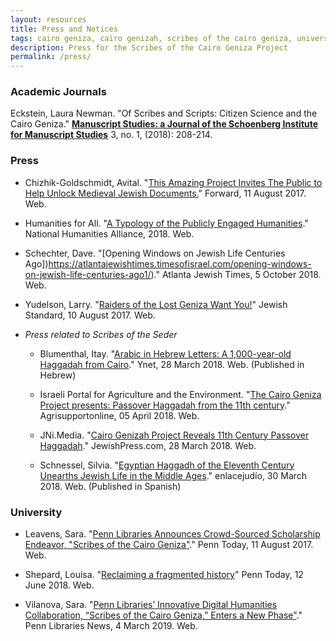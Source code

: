 ```yaml
---
layout: resources
title: Press and Notices
tags: cairo geniza, cairo genizah, scribes of the cairo geniza, university of pennsylvania, judaica dh, judaicadh, judaica digital humanities
description: Press for the Scribes of the Cairo Geniza Project
permalink: /press/
---
```

### Academic Journals

Eckstein, Laura Newman. "Of Scribes and Scripts: Citizen Science and the Cairo Geniza." [**Manuscript Studies: a Journal of the Schoenberg Institute for Manuscript Studies**](https://muse.jhu.edu/article/693317/pdf) 3, no. 1, (2018): 208-214.

### Press

- Chizhik-Goldschmidt, Avital. "[This Amazing Project Invites The Public to Help Unlock Medieval Jewish Documents.](https://forward.com/life/faith/379696/this-amazing-project-invites-the-public-to-help-unlock-medieval-jewish-docu/)" Forward, 11 August 2017. Web.

- Humanities for All. "[A Typology of the Publicly Engaged Humanities](https://humanitiesforall.org/features/five-types-of-publicly-engaged-humanities-work-in-u-s-higher-education/)." National Humanities Alliance, 2018. Web.   

- Schechter, Dave. "[Opening Windows on Jewish Life Centuries Ago])https://atlantajewishtimes.timesofisrael.com/opening-windows-on-jewish-life-centuries-ago1/)." Atlanta Jewish Times, 5 October 2018. Web.

- Yudelson, Larry. "[Raiders of the Lost Geniza Want You!](http://www.rylandsgenizah.org/)" Jewish Standard, 10 August 2017. Web.

- *Press related to Scribes of the Seder*

  * Blumenthal, Itay. "[Arabic in Hebrew Letters: A 1,000-year-old Haggadah from Cairo](https://www.ynet.co.il/articles/0,7340,L-5203705,00.html)." Ynet, 28 March 2018. Web. (Published in Hebrew)

  * Israeli Portal for Agriculture and the Environment. "[The Cairo Geniza Project presents: Passover Haggadah from the 11th century](http://israel.agrisupportonline.com/news/csv/csvread.pl?show=7075&mytemplate=tp2)." Agrisupportonline, 05 April 2018. Web.

  * JNi.Media. "[Cairo Genizah Project Reveals 11th Century Passover Haggadah](https://www.jewishpress.com/news/religion/cairo-genizah-project-reveals-11th-century-passover-haggadah/2018/03/28/)." JewishPress.com, 28 March 2018. Web.

  *  Schnessel, Silvia. "[Egyptian Haggadh of the Eleventh Century Unearths Jewish Life in the Middle Ages](https://www.enlacejudio.com/2018/03/30/hagada-egipcia-siglo-xi-desentierra-vida-judia/)." enlacejudío, 30 March 2018. Web. (Published in Spanish)

### University

- Leavens, Sara. "[Penn Libraries Announces Crowd-Sourced Scholarship Endeavor, "Scribes of the Cairo Geniza"](https://penntoday.upenn.edu/news/penn-libraries-announces-crowd-sourced-scholarship-endeavor-scribes-cairo-geniza%C2%A0)." Penn Today, 11 August 2017. Web.

- Shepard, Louisa. "[Reclaiming a fragmented history](https://penntoday.upenn.edu/news/reclaiming-fragmented-history)" Penn Today, 12 June 2018. Web.

- Vilanova, Sara. "[Penn Libraries’ Innovative Digital Humanities Collaboration, “Scribes of the Cairo Geniza,” Enters a New Phase"](https://pennlibnews.wordpress.com/2019/03/04/penn-libraries-innovative-digital-humanities-collaboration-scribes-of-the-cairo-geniza-enters-a-new-phase/)." Penn Libraries News, 4 March 2019. Web.

